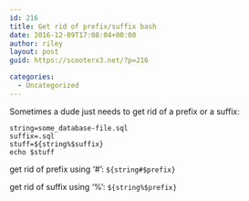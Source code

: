 ```yaml
---
id: 216
title: Get rid of prefix/suffix bash
date: 2016-12-09T17:08:04+00:00
author: riley
layout: post
guid: https://scooterx3.net/?p=216

categories:
  - Uncategorized
---
```

Sometimes a dude just needs to get rid of a prefix or a suffix:

~~~
string=some_database-file.sql
suffix=.sql
stuff=${string%$suffix}
echo $stuff
~~~

get rid of prefix using &#8216;#&#8217;: `${string#$prefix}`
  
get rid of suffix using &#8216;%&#8217;: `${string%$prefix}`